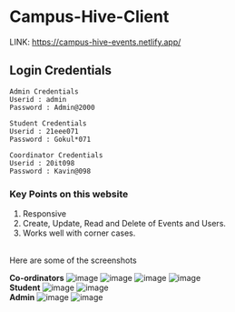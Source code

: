 # Campus-Hive-Client

LINK: https://campus-hive-events.netlify.app/

## Login Credentials

```
Admin Credentials
Userid : admin
Password : Admin@2000
```
```
Student Credentials
Userid : 21eee071
Password : Gokul*071
```
```
Coordinator Credentials
Userid : 20it098
Password : Kavin@098
```

### Key Points on this website
1. Responsive
2. Create, Update, Read and Delete of Events and Users.
3. Works well with corner cases.

<br>Here are some of the screenshots
</br>

**Co-ordinators**
![image](https://user-images.githubusercontent.com/90179632/236603434-cda0fb16-de7a-4ab7-82fb-9cc2da39dd57.png)
![image](https://user-images.githubusercontent.com/90179632/236603442-768ae53f-ae87-4dea-a35e-d9b4f857ff98.png)
![image](https://user-images.githubusercontent.com/90179632/236603475-c4e956c4-6dd2-43bf-bca2-c6b497881c24.png)
![image](https://user-images.githubusercontent.com/90179632/236603648-bc9f2f02-529f-430f-bc5f-9738225f2d6c.png)
</br>
**Student**
![image](https://user-images.githubusercontent.com/90179632/236603780-11578f4a-fdd9-41e5-b027-c01b5caa8afb.png)
![image](https://user-images.githubusercontent.com/90179632/236603841-fc2356af-fd27-4690-9d36-ad120687c4ef.png)
</br>
**Admin**
![image](https://user-images.githubusercontent.com/90179632/236604163-1da12e4a-e30a-4df7-840d-1d40624bb2f1.png)
![image](https://user-images.githubusercontent.com/90179632/236604257-eb6ef7e0-bda9-4acc-8ce3-2b77f90f39c5.png)

